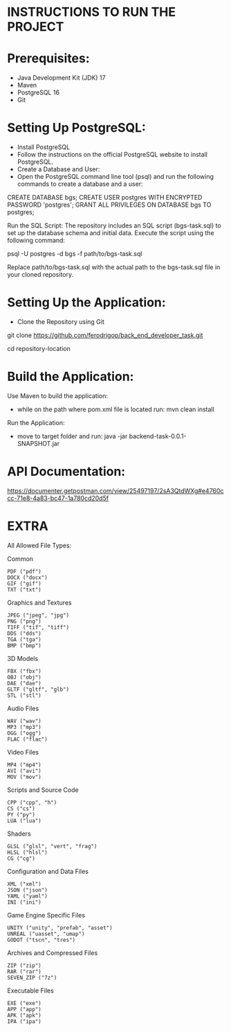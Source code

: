 # INSTRUCTIONS TO RUN THE PROJECT

# Prerequisites:
- Java Development Kit (JDK) 17
- Maven
- PostgreSQL 16
- Git

# Setting Up PostgreSQL:
- Install PostgreSQL
- Follow the instructions on the official PostgreSQL website to install PostgreSQL.
- Create a Database and User:
- Open the PostgreSQL command line tool (psql) and run the following commands to create a database and a user:


CREATE DATABASE bgs;
CREATE USER postgres WITH ENCRYPTED PASSWORD 'postgres';
GRANT ALL PRIVILEGES ON DATABASE bgs TO postgres;


Run the SQL Script:
The repository includes an SQL script (bgs-task.sql) to set up the database schema and initial data. Execute the script using the following command:

psql -U postgres -d bgs -f path/to/bgs-task.sql

Replace path/to/bgs-task.sql with the actual path to the bgs-task.sql file in your cloned repository.


# Setting Up the Application:
- Clone the Repository using Git

git clone https://github.com/ferodrigop/back_end_developer_task.git

cd repository-location

# Build the Application:

Use Maven to build the application:
- while on the path where pom.xml file is located run:
mvn clean install

Run the Application:
- move to target folder and run:
java -jar backend-task-0.0.1-SNAPSHOT.jar


# API Documentation:

https://documenter.getpostman.com/view/25497197/2sA3QtdWXg#e4760ccc-71e8-4a83-bc47-1a780cd20d5f

# EXTRA

All Allowed File Types:

Common

    PDF ("pdf")
    DOCX ("docx")
    GIF ("gif")
    TXT ("txt")

Graphics and Textures

    JPEG ("jpeg", "jpg")
    PNG ("png")
    TIFF ("tif", "tiff")
    DDS ("dds")
    TGA ("tga")
    BMP ("bmp")

3D Models

    FBX ("fbx")
    OBJ ("obj")
    DAE ("dae")
    GLTF ("gltf", "glb")
    STL ("stl")

Audio Files

    WAV ("wav")
    MP3 ("mp3")
    OGG ("ogg")
    FLAC ("flac")

Video Files

    MP4 ("mp4")
    AVI ("avi")
    MOV ("mov")

Scripts and Source Code

    CPP ("cpp", "h")
    CS ("cs")
    PY ("py")
    LUA ("lua")

Shaders

    GLSL ("glsl", "vert", "frag")
    HLSL ("hlsl")
    CG ("cg")

Configuration and Data Files

    XML ("xml")
    JSON ("json")
    YAML ("yaml")
    INI ("ini")

Game Engine Specific Files

    UNITY ("unity", "prefab", "asset")
    UNREAL ("uasset", "umap")
    GODOT ("tscn", "tres")

Archives and Compressed Files

    ZIP ("zip")
    RAR ("rar")
    SEVEN_ZIP ("7z")

Executable Files

    EXE ("exe")
    APP ("app")
    APK ("apk")
    IPA ("ipa")
